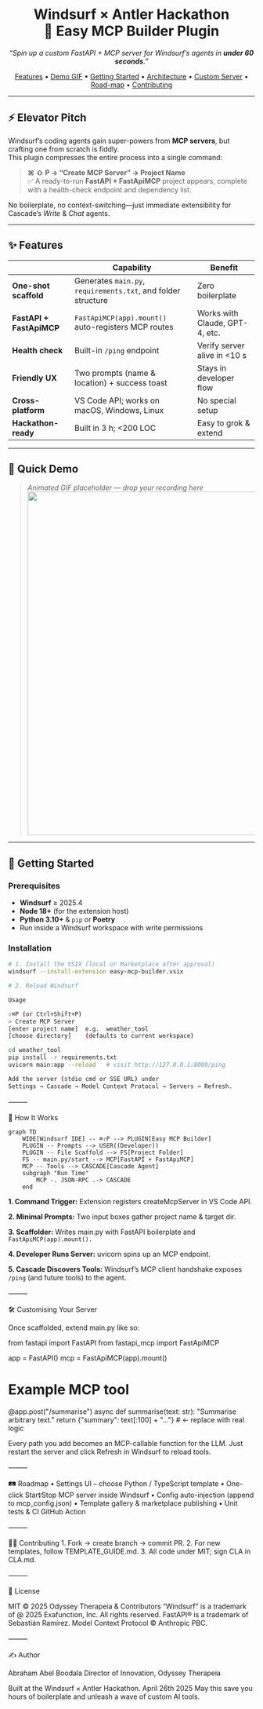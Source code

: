 <!-- Title -->
<h1 align="center">
  Windsurf × Antler Hackathon  
  <br/>🌊 Easy MCP Builder Plugin
</h1>

<p align="center">
  <em>“Spin up a custom FastAPI + MCP server for Windsurf’s agents in <strong>under 60 seconds</strong>.”</em>
</p>

<p align="center">
  <a href="#-features">Features</a> •
  <a href="#-quick-demo">Demo GIF</a> •
  <a href="#-getting-started">Getting Started</a> •
  <a href="#-how-it-works">Architecture</a> •
  <a href="#-customising-your-server">Custom Server</a> •
  <a href="#-roadmap">Road-map</a> •
  <a href="#-contributing">Contributing</a>
</p>

---

## ⚡ Elevator Pitch
Windsurf’s coding agents gain super-powers from **MCP servers**, but crafting one from scratch is fiddly.  
This plugin compresses the entire process into a single command:

> **⌘ ⇧ P → “Create MCP Server” → Project Name**  
> ✅ A ready-to-run **FastAPI + FastApiMCP** project appears, complete with a health-check endpoint and dependency list.

No boilerplate, no context-switching—just immediate extensibility for Cascade’s *Write* & *Chat* agents.

---

## ✨ Features
|  | Capability | Benefit |
|---|------------|---------|
| **One-shot scaffold** | Generates `main.py`, `requirements.txt`, and folder structure | Zero boilerplate |
| **FastAPI + FastApiMCP** | `FastApiMCP(app).mount()` auto-registers MCP routes | Works with Claude, GPT-4, etc. |
| **Health check** | Built-in `/ping` endpoint | Verify server alive in <10 s |
| **Friendly UX** | Two prompts (name & location) + success toast | Stays in developer flow |
| **Cross-platform** | VS Code API; works on macOS, Windows, Linux | No special setup |
| **Hackathon-ready** | Built in 3 h; <200 LOC | Easy to grok & extend |

---

## 🎥 Quick Demo
> _Animated GIF placeholder — drop your recording here_  
> <img src="demo.gif" width="700"/>

---

## 🚀 Getting Started

### Prerequisites
* **Windsurf** ≥ 2025.4  
* **Node 18+** (for the extension host)  
* **Python 3.10+** & `pip` or **Poetry**  
* Run inside a Windsurf workspace with write permissions

### Installation
```bash
# 1. Install the VSIX (local or Marketplace after approval)
windsurf --install-extension easy-mcp-builder.vsix

# 2. Reload Windsurf

Usage

⇧⌘P (or Ctrl+Shift+P)
> Create MCP Server
[enter project name]  e.g.  weather_tool
[choose directory]    (defaults to current workspace)

cd weather_tool
pip install -r requirements.txt
uvicorn main:app --reload   # visit http://127.0.0.1:8000/ping

Add the server (stdio cmd or SSE URL) under
Settings → Cascade → Model Context Protocol → Servers → Refresh.
```
⸻

🧩 How It Works
```
graph TD
    WIDE[Windsurf IDE] -- ⌘⇧P --> PLUGIN[Easy MCP Builder]
    PLUGIN -- Prompts --> USER((Developer))
    PLUGIN -- File Scaffold --> FS[Project Folder]
    FS -- main.py/start --> MCP[FastAPI + FastApiMCP]
    MCP -- Tools --> CASCADE[Cascade Agent]
    subgraph "Run Time"
        MCP -. JSON-RPC .-> CASCADE
    end
```

**1. Command Trigger:** Extension registers createMcpServer in VS Code API.

**2. Minimal Prompts:** Two input boxes gather project name & target dir.

**3. Scaffolder:** Writes main.py with FastAPI boilerplate and `FastApiMCP(app).mount().`

**4. Developer Runs Server:** uvicorn spins up an MCP endpoint.

**5. Cascade Discovers Tools:** Windsurf’s MCP client handshake exposes `/ping` (and future tools) to the agent.

⸻

🛠️ Customising Your Server

Once scaffolded, extend main.py like so:

from fastapi import FastAPI
from fastapi_mcp import FastApiMCP

app = FastAPI()
mcp = FastApiMCP(app).mount()

# Example MCP tool
@app.post("/summarise")
async def summarise(text: str):
    "Summarise arbitrary text."
    return {"summary": text[:100] + "..."}          # ← replace with real logic

Every path you add becomes an MCP-callable function for the LLM.
Just restart the server and click Refresh in Windsurf to reload tools.

⸻

🛤 Roadmap
	•	Settings UI – choose Python / TypeScript template
	•	One-click Start∕Stop MCP server inside Windsurf
	•	Config auto-injection (append to mcp_config.json)
	•	Template gallery & marketplace publishing
	•	Unit tests & CI GitHub Action

⸻

👩‍💻 Contributing
	1.	Fork → create branch → commit PR.
	2.	For new templates, follow TEMPLATE_GUIDE.md.
	3.	All code under MIT; sign CLA in CLA.md.

⸻

📜 License

MIT © 2025 Odyssey Therapeia & Contributors
“Windsurf” is a trademark of @ 2025 Exafunction, Inc. All rights reserved.
FastAPI® is a trademark of Sebastián Ramírez.
Model Context Protocol © Anthropic PBC.

⸻

✍️ Author

Abraham Abel Boodala
Director of Innovation, Odyssey Therapeia

Built at the Windsurf × Antler Hackathon. April 26th 2025
May this save you hours of boilerplate and unleash a wave of custom AI tools.

